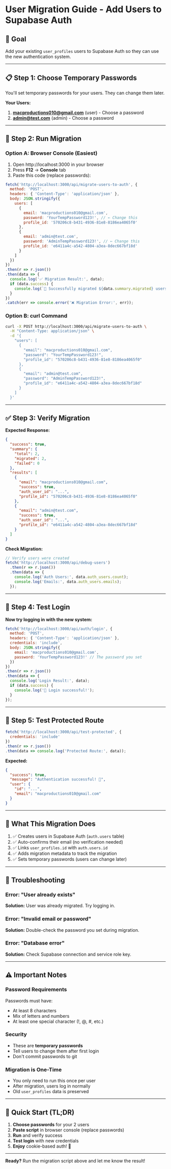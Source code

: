 # User Migration Guide - Add Users to Supabase Auth

## 🎯 Goal
Add your existing `user_profiles` users to Supabase Auth so they can use the new authentication system.

---

## 📋 Step 1: Choose Temporary Passwords

You'll set temporary passwords for your users. They can change them later.

**Your Users:**
1. **macproductions010@gmail.com** (user) - Choose a password
2. **admin@test.com** (admin) - Choose a password

---

## 🚀 Step 2: Run Migration

### Option A: Browser Console (Easiest)

1. Open http://localhost:3000 in your browser
2. Press **F12** → **Console** tab
3. Paste this code (replace passwords):

```javascript
fetch('http://localhost:3000/api/migrate-users-to-auth', {
  method: 'POST',
  headers: { 'Content-Type': 'application/json' },
  body: JSON.stringify({
    users: [
      {
        email: 'macproductions010@gmail.com',
        password: 'YourTempPassword123!', // ← Change this
        profile_id: '570206c8-b431-4936-81e8-8186ea4065f0'
      },
      {
        email: 'admin@test.com',
        password: 'AdminTempPassword123!', // ← Change this
        profile_id: 'e6411a4c-a542-4804-a3ea-8dec667bf18d'
      }
    ]
  })
})
.then(r => r.json())
.then(data => {
  console.log('✅ Migration Result:', data);
  if (data.success) {
    console.log(`🎉 Successfully migrated ${data.summary.migrated} users!`);
  }
})
.catch(err => console.error('❌ Migration Error:', err));
```

### Option B: curl Command

```bash
curl -X POST http://localhost:3000/api/migrate-users-to-auth \
  -H "Content-Type: application/json" \
  -d '{
    "users": [
      {
        "email": "macproductions010@gmail.com",
        "password": "YourTempPassword123!",
        "profile_id": "570206c8-b431-4936-81e8-8186ea4065f0"
      },
      {
        "email": "admin@test.com",
        "password": "AdminTempPassword123!",
        "profile_id": "e6411a4c-a542-4804-a3ea-8dec667bf18d"
      }
    ]
  }'
```

---

## ✅ Step 3: Verify Migration

**Expected Response:**
```json
{
  "success": true,
  "summary": {
    "total": 2,
    "migrated": 2,
    "failed": 0
  },
  "results": [
    {
      "email": "macproductions010@gmail.com",
      "success": true,
      "auth_user_id": "...",
      "profile_id": "570206c8-b431-4936-81e8-8186ea4065f0"
    },
    {
      "email": "admin@test.com",
      "success": true,
      "auth_user_id": "...",
      "profile_id": "e6411a4c-a542-4804-a3ea-8dec667bf18d"
    }
  ]
}
```

**Check Migration:**
```javascript
// Verify users were created
fetch('http://localhost:3000/api/debug-users')
  .then(r => r.json())
  .then(data => {
    console.log('Auth Users:', data.auth_users.count);
    console.log('Emails:', data.auth_users.emails);
  });
```

---

## 🔐 Step 4: Test Login

**Now try logging in with the new system:**

```javascript
fetch('http://localhost:3000/api/auth/login', {
  method: 'POST',
  headers: { 'Content-Type': 'application/json' },
  credentials: 'include',
  body: JSON.stringify({
    email: 'macproductions010@gmail.com',
    password: 'YourTempPassword123!' // The password you set
  })
})
.then(r => r.json())
.then(data => {
  console.log('Login Result:', data);
  if (data.success) {
    console.log('🎉 Login successful!');
  }
});
```

---

## 🎯 Step 5: Test Protected Route

```javascript
fetch('http://localhost:3000/api/test-protected', {
  credentials: 'include'
})
.then(r => r.json())
.then(data => console.log('Protected Route:', data));
```

**Expected:**
```json
{
  "success": true,
  "message": "Authentication successful! 🎉",
  "user": {
    "id": "...",
    "email": "macproductions010@gmail.com"
  }
}
```

---

## 📝 What This Migration Does

1. ✅ Creates users in Supabase Auth (`auth.users` table)
2. ✅ Auto-confirms their email (no verification needed)
3. ✅ Links `user_profiles.id` with `auth.users.id`
4. ✅ Adds migration metadata to track the migration
5. ✅ Sets temporary passwords (users can change later)

---

## 🔧 Troubleshooting

### Error: "User already exists"
**Solution:** User was already migrated. Try logging in.

### Error: "Invalid email or password"
**Solution:** Double-check the password you set during migration.

### Error: "Database error"
**Solution:** Check Supabase connection and service role key.

---

## ⚠️ Important Notes

### Password Requirements
Passwords must have:
- At least 8 characters
- Mix of letters and numbers
- At least one special character (!, @, #, etc.)

### Security
- These are **temporary passwords**
- Tell users to change them after first login
- Don't commit passwords to git

### Migration is One-Time
- You only need to run this once per user
- After migration, users log in normally
- Old `user_profiles` data is preserved

---

## 🚀 Quick Start (TL;DR)

1. **Choose passwords** for your 2 users
2. **Paste script** in browser console (replace passwords)
3. **Run** and verify success
4. **Test login** with new credentials
5. **Enjoy** cookie-based auth! 🎉

---

**Ready?** Run the migration script above and let me know the result!
